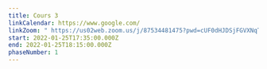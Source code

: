 ```yaml
---
title: Cours 3
linkCalendar: https://www.google.com/
linkZoom: " https://us02web.zoom.us/j/87534481475?pwd=cUF0dHJDSjFGVXNqTnNiNm9HSC9NUT09"
start: 2022-01-25T17:35:00.000Z
end: 2022-01-25T18:15:00.000Z
phaseNumber: 1
---
```

